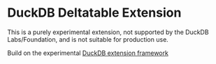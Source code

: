 # DuckDB Deltatable Extension

This is a purely experimental extension, not supported by the DuckDB Labs/Foundation, and is not suitable for production use. 

Build on the experimental [DuckDB extension framework](https://github.com/Mause/duckdb-extension-framework)
